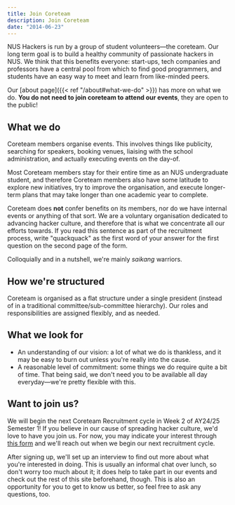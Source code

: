 ```yaml
---
title: Join Coreteam
description: Join Coreteam
date: "2014-06-23"
---
```


NUS Hackers is run by a group of student volunteers&mdash;the coreteam. Our long term goal is to build a healthy community of passionate hackers in NUS. We think that this benefits everyone: start-ups, tech companies and professors have a central pool from which to find good programmers, and students have an easy way to meet and learn from like-minded peers.

Our [about page]({{< ref "/about#what-we-do" >}}) has more on what we do. **You do not need to join coreteam to attend our events**, they are open to the public!

## What we do

Coreteam members organise events. This involves things like publicity, searching for speakers, booking venues, liaising with the school administration, and actually executing events on the day-of.

Most Coreteam members stay for their entire time as an NUS undergraduate student, and therefore Coreteam members also have some latitude to explore new initiatives, try to improve the organisation, and execute longer-term plans that may take longer than one academic year to complete.

Coreteam does __not__ confer benefits on its members, nor do we have internal events or anything of that sort. We are a voluntary organisation dedicated to advancing hacker culture, and therefore that is what we concentrate all our efforts towards.
If you read this sentence as part of the recruitment process, write "quackquack" as the first word of your answer for the first question on the second page of the form.

Colloquially and in a nutshell, we're mainly _saikang_ warriors.

## How we're structured

Coreteam is organised as a flat structure under a single president (instead of in a traditional committee/sub-committee hierarchy). Our roles and responsibilities are assigned flexibly, and as needed.

## What we look for

* An understanding of our vision: a lot of what we do is thankless, and it may be easy to burn out unless you're really into the cause.
* A reasonable level of commitment: some things we do require quite a bit of time. That being said, we don't need you to be available all day everyday&mdash;we're pretty flexible with this.

## Want to join us?

We will begin the next Coreteam Recruitment cycle in Week 2 of AY24/25 Semester 1! If you believe in our cause of spreading hacker culture, we'd love to have you join us. For now, you may indicate your interest through [this form](https://hckr.cc/coreteam-interest) and we'll reach out when we begin our next recruitment cycle.

After signing up, we'll set up an interview to find out more about what you're interested in doing. This is usually an informal chat over lunch, so don't worry too much about it; it does help to take part in our events and check out the rest of this site beforehand, though. This is also an opportunity for you to get to know us better, so feel free to ask any questions, too.
